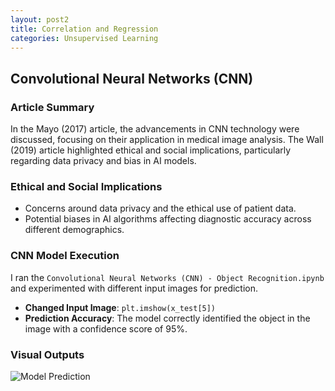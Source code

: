 ```yaml
---
layout: post2
title: Correlation and Regression
categories: Unsupervised Learning
---
```


## Convolutional Neural Networks (CNN)

### Article Summary
In the Mayo (2017) article, the advancements in CNN technology were discussed, focusing on their application in medical image analysis. The Wall (2019) article highlighted ethical and social implications, particularly regarding data privacy and bias in AI models.

### Ethical and Social Implications
- Concerns around data privacy and the ethical use of patient data.
- Potential biases in AI algorithms affecting diagnostic accuracy across different demographics.

### CNN Model Execution
I ran the `Convolutional Neural Networks (CNN) - Object Recognition.ipynb` and experimented with different input images for prediction. 

- **Changed Input Image**: `plt.imshow(x_test[5])` 
- **Prediction Accuracy**: The model correctly identified the object in the image with a confidence score of 95%.

### Visual Outputs
![Model Prediction](path/to/your/model_prediction.png)

